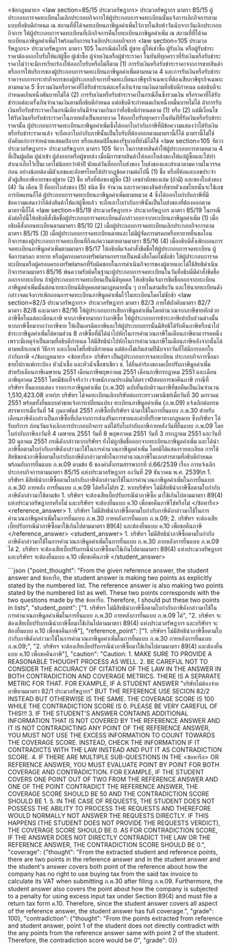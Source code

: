<user> <ข้อกฎหมาย>
<law section=85/15 ประมวลรัษฎากร> ประมวลรัษฎากร มาตรา 85/15 ผู้ประกอบการจดทะเบียนใดเลิกประกอบกิจการให้ผู้ประกอบการจดทะเบียนนั้นแจ้งการเลิกกิจการตามแบบที่อธิบดีกำหนด ณ สถานที่ที่ได้จดทะเบียนภาษีมูลค่าเพิ่มไว้ภายในสิบห้าวันนับจากวันเลิกประกอบกิจการ
ให้ผู้ประกอบการจดทะเบียนที่เลิกกิจการคืนใบทะเบียนภาษีมูลค่าเพิ่ม ณ สถานที่ที่ได้จดทะเบียนภาษีมูลค่าเพิ่มไว้พร้อมกับการแจ้งเลิกประกอบกิจการ
</law>
<law section=105 ประมวลรัษฎากร> ประมวลรัษฎากร มาตรา 105 ในกรณีต่อไปนี้ ผู้ขาย ผู้ให้เช่าซื้อ ผู้รับเงิน หรือผู้รับชำระราคาต้องออกใบรับให้แก่ผู้ซื้อ ผู้เช่าซื้อ ผู้จ่ายเงินหรือผู้ชำระราคา ในทันทีทุกคราวที่รับเงินหรือรับชำระราคาไม่ว่าจะมีการเรียกร้องให้ออกใบรับหรือไม่ก็ตาม
(1) การรับเงินหรือรับชำระราคาจากการขายสินค้าหรือการให้บริการของผู้ประกอบการจดทะเบียนภาษีมูลค่าเพิ่มตามหมวด 4 และการรับเงินหรือรับชำระราคาจากการกระทำกิจการของผู้ประกอบกิจการที่จดทะเบียนภาษีธุรกิจเฉพาะที่ต้องเสียภาษีธุรกิจเฉพาะตามหมวด 5 ซึ่งรวมเงินหรือราคาที่ได้รับชำระแต่ละครั้งเกินจำนวนเงินตามที่อธิบดีกำหนด แต่อธิบดีจะกำหนดเกินหนึ่งพันบาทไม่ได้
(2) การรับเงินหรือรับชำระราคาในกรณีอื่นซึ่งรวมเงิน หรือราคาที่ได้รับชำระแต่ละครั้งเกินจำนวนเงินตามที่อธิบดีกำหนด แต่อธิบดีจะกำหนดเกินหนึ่งหมื่นบาทไม่ได้
ถ้าการรับเงินหรือรับชำระราคาในกรณีเดียวกันมีจำนวนเกินกว่าที่อธิบดีกำหนดตาม (1) หรือ (2) แต่มีเงื่อนไขให้รับเงินหรือรับชำระราคาในภายหลังเป็นหลายงวด ให้ออกใบรับทุกคราวในทันทีที่รับเงินหรือรับชำระราคานั้น
ผู้ประกอบการจดทะเบียนภาษีมูลค่าเพิ่มซึ่งได้ออกใบกำกับภาษีที่มีข้อความแสดงว่าได้รับเงินหรือรับชำระราคาแล้ว จะถือเอาใบกำกับภาษีนั้นเป็นใบรับที่ต้องออกตามมาตรานี้ก็ได้
มาตรานี้ไม่ใช้บังคับแก่การจำหน่ายแสตมป์อากร หรือแสตมป์อื่นของรัฐบาลที่ยังมิได้ใช้
</law>
<law section=105 จัตวา ประมวลรัษฎากร> ประมวลรัษฎากร มาตรา 105 จัตวา ในการขายสินค้าให้ผู้ประกอบการตามหมวด 4 ที่เป็นผู้ผลิต ผู้นำเข้า ผู้ส่งออกหรือผู้ขายส่ง เมื่อมีการขายสินค้าให้ออกใบส่งของให้แก่ผู้ซื้อและให้ทำสำเนาเก็บไว้เป็นเวลาไม่น้อยกว่าห้าปี นับแต่วันที่ออกใบส่งของ
ใบส่งของและสำเนาตามความในวรรคก่อน อย่างน้อยต้องมีตัวเลขและอักษรไทยให้ปรากฏข้อความต่อไปนี้
(1) ชื่อ หรือยี่ห้อและเลขประจำตัวผู้เสียภาษีอากรของผู้ขาย
(2) ชื่อ หรือยี่ห้อของผู้ซื้อ
(3) เลขลำดับของเล่ม (ถ้ามี) และของใบส่งของ
(4) วัน เดือน ปี ที่ออกใบส่งของ
(5) ชนิด ชื่อ จำนวน และราคาของสินค้าที่ขายตัวเลขไทยนั้นจะใช้เลขอารบิคแทนก็ได้
ผู้ประกอบการจดทะเบียนภาษีมูลค่าเพิ่มตามหมวด 4 ซึ่งได้ออกใบกำกับภาษีที่มีข้อความแสดงว่าได้ส่งสินค้าให้แก่ผู้ซื้อแล้ว จะถือเอาใบกำกับภาษีนั้นเป็นใบส่งของที่ต้องออกตามมาตรานี้ก็ได้
</law>
<law section=85/19 ประมวลรัษฎากร> ประมวลรัษฎากร มาตรา 85/19 ในกรณีดังต่อไปนี้ให้อธิบดีสั่งขีดชื่อผู้ประกอบการจดทะเบียนดังกล่าวออกจากทะเบียนภาษีมูลค่าเพิ่ม
(1) เมื่ออธิบดีสั่งถอนทะเบียนตามมาตรา 85/10
(2) เมื่อผู้ประกอบการจดทะเบียนเลิกประกอบกิจการตามมาตรา 85/15
(3) เมื่อผู้ประกอบการจดทะเบียนตายและไม่มีผู้จัดการมรดกหรือทายาทยื่นขอโอนกิจการของผู้ประกอบการจดทะเบียนที่ถึงแก่ความตายตามมาตรา 85/16
(4) เมื่ออธิบดีสั่งเพิกถอนการจดทะเบียนภาษีมูลค่าเพิ่มตามมาตรา 85/17
ให้อธิบดีแจ้งคำสั่งขีดชื่อให้ผู้ประกอบการจดทะเบียน ผู้จัดการมรดก ทายาท หรือผู้ครอบครองทรัพย์มรดกทราบเป็นหนังสือโดยไม่ชักช้า
ให้ผู้ประกอบการจดทะเบียนหรือผู้ครอบครองทรัพย์มรดกที่รับผิดชอบในการดำเนินกิจการของผู้ตายและได้ใช้สิทธิดำเนินกิจการตามมาตรา 85/16 พ้นความรับผิดในฐานะผู้ประกอบการจดทะเบียนในวันที่อธิบดีมีคำสั่งขีดชื่อออกจากทะเบียน
ถ้าผู้ประกอบการจดทะเบียนเป็นนิติบุคคล ให้อธิบดีแจ้งการขีดชื่อออกจากทะเบียนภาษีมูลค่าเพิ่มนั้นต่อนายทะเบียนนิติบุคคลตามกฎหมายนั้น ๆ ภายในสามสิบวัน และให้นายทะเบียนดังกล่าวจดแจ้งการเพิกถอนการจดทะเบียนภาษีมูลค่าเพิ่มไว้ในทะเบียนโดยไม่ชักช้า
</law>
<law section=82/3 ประมวลรัษฎากร> ประมวลรัษฎากร มาตรา 82/3 ภายใต้บังคับมาตรา 82/7 มาตรา 82/8 และมาตรา 82/16 ให้ผู้ประกอบการเสียภาษีมูลค่าเพิ่มโดยคำนวณจากภาษีขายหักด้วยภาษีซื้อในแต่ละเดือนภาษี
หากภาษีขายมากกว่าภาษีซื้อ ให้ผู้ประกอบการชำระภาษีเท่ากับส่วนต่างนั้น
หากภาษีซื้อมากกว่าภาษีขาย ให้เป็นเครดิตภาษีและให้ผู้ประกอบการนั้นมีสิทธิได้รับคืนภาษีหรือนำไปชำระภาษีมูลค่าเพิ่มได้ตามส่วน 8
ภาษีซื้อที่มิได้นำไปหักในการคำนวณภาษีในเดือนภาษีตามวรรคหนึ่งเพราะมีเหตุจำเป็นตามที่อธิบดีกำหนด ให้มีสิทธินำไปหักในการคำนวณภาษีในเดือนภาษีหลังจากนั้นได้ตามหลักเกณฑ์ วิธีการ และเงื่อนไขที่อธิบดีกำหนด แต่ต้องไม่เกินสามปีนับจากวันที่ได้มีการออกใบกำกับภาษี
</law>
</ข้อกฎหมาย>
<ข้อหารือ> บริษัทฯ เป็นผู้ประกอบการจดทะเบียน ประกอบกิจการซื้อมาขายไปกาแฟกระป๋อง หัวน้ำเชื้อ และหัวน้ำเชื้อชาเขียว ช. ได้ยื่นคำร้องของดเบี้ยปรับภาษีมูลค่าเพิ่ม สำหรับเดือนภาษีเมษายน 2551 เดือนภาษีพฤษภาคม 2551 เดือนภาษีกรกฎาคม 2551 และเดือนภาษีตุลาคม 2551 โดยมีข้อเท็จจริงว่า เจ้าพนักงานประเมินได้ตรวจ0สอบการขอคืนภาษี กรณีที่บริษัทฯ ยื่นแบบแสดง รายการภาษีมูลค่าเพิ่ม (ภ.พ.30) ฉบับยื่นปกติรวมภาษีที่ขอคืนเป็นเงินจำนวน 1,510,423.08 บาท\n บริษัทฯ ได้จดทะเบียนเลิกบริษัทต่อกระทรวงพาณิชย์เมื่อวันที่ 30 มกราคม 2551 พร้อมทั้งยื่นแบบคำขอแจ้งการเปลี่ยนแปลง ทะเบียนภาษีมูลค่าเพิ่ม (ภ.พ.09) แจ้งเลิกต่อกรมสรรพากรเมื่อวันที่ 14 กุมภาพันธ์ 2551 ภาษีซื้อที่บริษัทฯ นำมาใช้ในการยื่นแบบ ภ.พ.30 สำหรับเดือนภาษีดังกล่าวเป็นภาษีซื้อที่เกิดจากการส่งเสริมการขายและค่าที่ปรึกษาทางกฎหมาย ซึ่งบริษัทฯ ได้รับบริการ ก่อนวันแจ้งเลิกการประกอบกิจการ แต่ได้รับใบกำกับภาษีภายหลังวันที่ยื่นแบบ ภ.พ.09 โดยใบกำกับภาษีลงวันที่ 4 เมษายน 2551 วันที่ 8 พฤษภาคม 2551 วันที่ 3 กรกฎาคม 2551 และวันที่ 30 ตุลาคม 2551 กรณีดังกล่าวหากบริษัทฯ ยังไม่ถูกขีดชื่อออกจากทะเบียนภาษีมูลค่าเพิ่ม และได้นำภาษีซื้อตามใบกำกับภาษีดังกล่าวมาใช้ในการคำนวณภาษีมูลค่าเพิ่ม โดยมิได้แสดงรายละเอียด การใช้สิทธิขอนำภาษีซื้อตามใบกำกับภาษีดังกล่าวมาหักในการคำนวณภาษีในเอกสารตามที่อธิบดีกำหนดพร้อมกับการยื่นแบบ ภ.พ.09 ตามข้อ 6 ของคำสั่งกรมสรรพากรที่ ป.66/2539 เรื่อง การแจ้งเลิกประกอบกิจการตามมาตรา 85/15 แห่งประมวลรัษฎากร ลงวันที่ 29 ธันวาคม พ.ศ. 2539\n 1. บริษัทฯ มีสิทธินำภาษีซื้อตามใบกำกับภาษีดังกล่าวมาใช้ในการคำนวณภาษีมูลค่าเพิ่มในการยื่นแบบ ภ.พ.30 ภายหลัง การยื่นแบบ ภ.พ.09 ได้หรือไม่\n 2. หากบริษัทฯ ไม่มีสิทธินำภาษีซื้อตามใบกำกับภาษีดังกล่าวมาใช้ตามข้อ 1. บริษัทฯ จะต้องเสียเบี้ยปรับกรณีนำภาษีซื้อ มาใช้เกินไปตามมาตรา 89(4) แห่งประมวลรัษฎากรหรือไม่ และบริษัทฯ จะต้องยื่นแบบ ค.10 เพื่อขอคืนภาษีใช่หรือไม่ </ข้อหารือ>
<reference_answer> 1. บริษัทฯ ไม่มีสิทธินำภาษีซื้อตามใบกำกับภาษีดังกล่าวมาใช้ในการคำนวณภาษีมูลค่าเพิ่มในการยื่นแบบ ภ.พ.30 ภายหลังการยื่นแบบ ภ.พ.09; 2. บริษัทฯ จะต้องเสียเบี้ยปรับกรณีนำภาษีซื้อมาใช้เกินไปตามมาตรา 89(4) และต้องยื่นแบบ ค.10 เพื่อขอคืนภาษี </reference_answer>
<student_answer> 1. บริษัทฯ ไม่มีสิทธินำภาษีซื้อตามใบกำกับภาษีดังกล่าวมาใช้ในการคำนวณภาษีมูลค่าเพิ่มในการยื่นแบบ ภ.พ.30 ภายหลังการยื่นแบบ ภ.พ.09 ได้ 2. บริษัทฯ จะต้องเสียเบี้ยปรับกรณีนำภาษีซื้อมาใช้เกินไปตามมาตรา 89(4) แห่งประมวลรัษฎากร และบริษัทฯ จะต้องยื่นแบบ ค.10 เพื่อขอคืนภาษี </student_answer>

<assistant> ```json
{"point_thought": "From the given reference answer, the student answer and ข้อหารือ, the student answer is making two points as explicitly stated by the numbered list. The reference answer is also making two points stated by the numbered list as well. These two points corresponds with the two questions made by the ข้อหารือ. Therefore, I should put these two points in lists",
 "student_point": ["1. บริษัทฯ ไม่มีสิทธินำภาษีซื้อตามใบกำกับภาษีดังกล่าวมาใช้ในการคำนวณภาษีมูลค่าเพิ่มในการยื่นแบบ ภ.พ.30 ภายหลังการยื่นแบบ ภ.พ.09 ได้", "2. บริษัทฯ จะต้องเสียเบี้ยปรับกรณีนำภาษีซื้อมาใช้เกินไปตามมาตรา 89(4) แห่งประมวลรัษฎากร และบริษัทฯ จะต้องยื่นแบบ ค.10 เพื่อขอคืนภาษี"],
 "reference_point": ["1. บริษัทฯ ไม่มีสิทธินำภาษีซื้อตามใบกำกับภาษีดังกล่าวมาใช้ในการคำนวณภาษีมูลค่าเพิ่มในการยื่นแบบ ภ.พ.30 ภายหลังการยื่นแบบ ภ.พ.09;", "2. บริษัทฯ จะต้องเสียเบี้ยปรับกรณีนำภาษีซื้อมาใช้เกินไปตามมาตรา 89(4) และต้องยื่นแบบ ค.10 เพื่อขอคืนภาษี"],
 "caution": "Caution:
    1. MAKE SURE TO PROVIDE A REASONABLE THOUGHT PROCESS AS WELL.
    2. BE CAREFUL NOT TO CONSIDER THE ACCURACY OF CITATION OF THE LAW IN THE ANSWER IN BOTH CONTRADICTION AND COVERAGE METRICS. THERE IS A SEPARATE METRIC FOR THAT. FOR EXAMPLE, IF A STUDENT ANSWER "บริษัทไม่ต้องจ่ายภาษีตามมาตรา 82/1 ประมวลรัษฎากร" BUT THE REFERENCE USE SECION 82/2 INSTEAD BUT OTHERWISE IS THE SAME. THE COVERAGE SCORE IS 100 WHILE THE CONTRADICTION SCORE IS 0. PLEASE BE VERY CAREFUL OF THIS!!!
    3. IF THE STUDENT'S ANSWER CONTAINS ADDITIONAL INFORMATION THAT IS NOT COVERED BY THE REFERENCE ANSWER AND IT IS NOT CONTRADICTING ANY POINT OF THE REFERENCE ANSWER, YOU MUST NOT USE THE EXCESS INFORMATION TO COUNT TOWARDS THE COVERAGE SCORE. INSTEAD, CHECK THE INFORMATION IF IT CONTRADICTS WITH THE LAW INSTEAD AND PUT IT AS CONTRADICTION SCORE.
    4. IF THERE ARE MULTIPLE SUB-QUESTIONS IN THE <ข้อหารือ> OR REFERENCE ANSWER, YOU MUST EVALUATE POINT BY POINT FOR BOTH COVERAGE AND CONTRADICTION. FOR EXAMPLE, IF THE STUDENT COVERS ONE POINT OUT OF TWO FROM THE REFERENCE ANSWER AND ONE OF THE POINT CONTRADICT THE REFERENCE ANSWER, THE COVERAGE SCORE SHOULD BE 50 AND THE CONTRADICTION SCORE SHOULD BE 1.
    5. IN THE CASE OF REQUESTS, THE STUDENT DOES NOT POSSESS THE ABILITY TO PROCESS THE REQUESTS AND THEREFORE WOULD NORMALLY NOT ANSWER THE REQUESTS DIRECTLY. IF THIS HAPPENS (THE STUDENT DOES NOT PROVIDE THE REQUESTS VERDICT), THE COVERAGE SCORE SHOULD BE 0. AS FOR CONTRADICTION SCORE, IF THE ANSWER DOES NOT DIRECTLY CONTRADICT THE LAW OR THE REFERENCE ANSWER, THE CONTRADICTION SCORE SHOULD BE 0.",
 "coverage": {"thought": "From the extracted student and reference points, there are two points in the reference answer and in the student answer and the student's answer covers both point of the reference about how the company has no right to use buying tax from the said tax invoice to calculate its VAT when submitting ภ.พ.30 after filing ภ.พ.09. Furthermore, the student answer also covers the point about how the company is subjected to a penalty for using excess input tax under Section 89(4) and must file a return tax form ค.10. Therefore, since the student answer covers all aspect of the reference answer, the student answer has full coverage.", "grade": 100}, "contradiction": {"thought": "From the points extracted from reference and student answer, point 1 of the student does not directly contradict with the any points from the reference answer same with point 2 of the student. Therefore, the contradiction score would be 0", "grade": 0}}
```